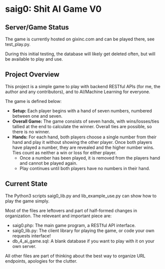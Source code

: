 # saig0: Shit AI Game V0

## Server/Game Status

The game is currently hosted on gixinc.com and can be played there, see test_play.py.

During this initial testing, the database will likely get deleted often, but will be available to play and use.

## Project Overview

This project is a simple game to play with backend RESTful APIs (for me, the author and any contributors), and to AI/Machine Learning for everyone.

The game is defined below:
* **Setup:** Each player begins with a hand of seven numbers, numbered between one and seven.
* **Overall Game:** The game consists of seven hands, with wins/losses/ties tallied at the end to calculate the winner. Overall ties are possible, so there is no winner.
* **Hands:** For each hand, both players choose a single number from their hand and play it without showing the other player. Once both players have played a number, they are revealed and the higher number wins. Ties count as neither a win or loss for either player.
  * Once a number has been played, it is removed from the players hand and cannot be played again.
  * Play continues until both players have no numbers in their hand.

## Current State

The Python3 scripts saig0_lib.py and lib_example_use.py can show how to play the game simply. 

Most of the files are leftovers and part of half-formed changes in organization. The releveant and important piece are:
* saig0.php: The main game program, a RESTful API interface.
* saig0_lib.py: The client library for playing the game, or code your own requests interface!
* db_4_ai_game.sql: A blank database if you want to play with it on your own server.

All other files are part of thinking about the best way to organize URL endpoints, apologies for the clutter.
